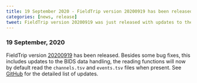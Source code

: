 ```yaml
---
title: 19 September 2020 - FieldTrip version 20200919 has been released
categories: [news, release]
tweet: FieldTrip version 20200919 was just released with updates to the BIDS functions. Check the latest and greatest at http://www.fieldtriptoolbox.org/#19-september-2020
---
```


### 19 September, 2020

FieldTrip version [20200919](http://github.com/fieldtrip/fieldtrip/releases/tag/20200919) has been released. Besides some bug fixes, this includes updates to the BIDS data handling, the reading functions will now by default read the `channels.tsv` and `events.tsv` files when present. See [GitHub](https://github.com/fieldtrip/fieldtrip/compare/20200914...20200919) for the detailed list of updates.
